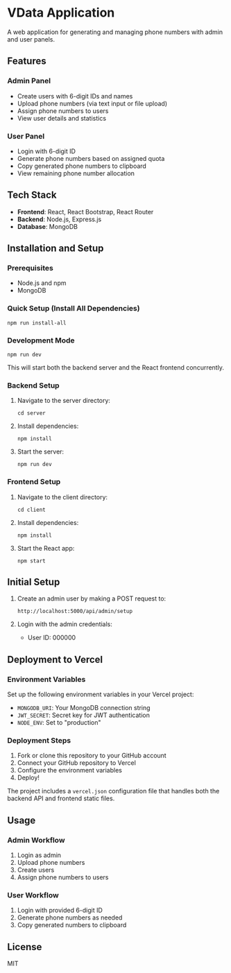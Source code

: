 # VData Application

A web application for generating and managing phone numbers with admin and user panels.

## Features

### Admin Panel
- Create users with 6-digit IDs and names
- Upload phone numbers (via text input or file upload)
- Assign phone numbers to users
- View user details and statistics

### User Panel
- Login with 6-digit ID
- Generate phone numbers based on assigned quota
- Copy generated phone numbers to clipboard
- View remaining phone number allocation

## Tech Stack

- **Frontend**: React, React Bootstrap, React Router
- **Backend**: Node.js, Express.js
- **Database**: MongoDB

## Installation and Setup

### Prerequisites
- Node.js and npm
- MongoDB

### Quick Setup (Install All Dependencies)
```
npm run install-all
```

### Development Mode
```
npm run dev
```
This will start both the backend server and the React frontend concurrently.

### Backend Setup
1. Navigate to the server directory:
   ```
   cd server
   ```

2. Install dependencies:
   ```
   npm install
   ```

3. Start the server:
   ```
   npm run dev
   ```

### Frontend Setup
1. Navigate to the client directory:
   ```
   cd client
   ```

2. Install dependencies:
   ```
   npm install
   ```

3. Start the React app:
   ```
   npm start
   ```

## Initial Setup

1. Create an admin user by making a POST request to:
   ```
   http://localhost:5000/api/admin/setup
   ```

2. Login with the admin credentials:
   - User ID: 000000

## Deployment to Vercel

### Environment Variables
Set up the following environment variables in your Vercel project:

- `MONGODB_URI`: Your MongoDB connection string
- `JWT_SECRET`: Secret key for JWT authentication
- `NODE_ENV`: Set to "production"

### Deployment Steps
1. Fork or clone this repository to your GitHub account
2. Connect your GitHub repository to Vercel
3. Configure the environment variables
4. Deploy!

The project includes a `vercel.json` configuration file that handles both the backend API and frontend static files.

## Usage

### Admin Workflow
1. Login as admin
2. Upload phone numbers
3. Create users
4. Assign phone numbers to users

### User Workflow
1. Login with provided 6-digit ID
2. Generate phone numbers as needed
3. Copy generated numbers to clipboard

## License
MIT 